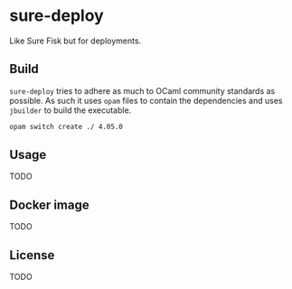 sure-deploy
===========

Like Sure Fisk but for deployments.

Build
-----

`sure-deploy` tries to adhere as much to OCaml community standards as possible.
As such it uses `opam` files to contain the dependencies and uses `jbuilder` to
build the executable.

```sh
opam switch create ./ 4.05.0
```

Usage
-----

TODO

Docker image
------------

TODO

License
-------

TODO
